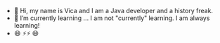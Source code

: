 - 👋 Hi, my name is Vica and I am a Java developer and a history freak.
- 🌱 I’m currently learning ... I am not "currently" learning. I am always learning!
- 😄 ⚡⚡ 😄 

<!---
vshach/vshach is a ✨ special ✨ repository because its `README.md` (this file) appears on your GitHub profile.
You can click the Preview link to take a look at your changes.
--->
